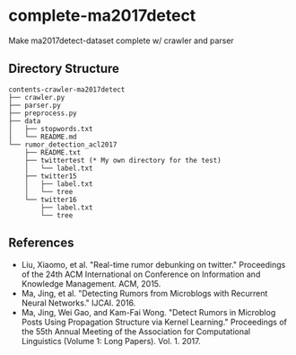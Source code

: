 # complete-ma2017detect
Make ma2017detect-dataset complete w/ crawler and parser

## Directory Structure
```
contents-crawler-ma2017detect
├── crawler.py
├── parser.py
├── preprocess.py
├── data
│   ├── stopwords.txt
│   └── README.md
└── rumor_detection_acl2017
    ├── README.txt
    ├── twittertest (* My own directory for the test)
    │   └── label.txt
    ├── twitter15
    │   ├── label.txt
    │   └── tree
    └── twitter16
        ├── label.txt
        └── tree
```

## References
- Liu, Xiaomo, et al. "Real-time rumor debunking on twitter." Proceedings of the 24th ACM International on Conference on Information and Knowledge Management. ACM, 2015.
- Ma, Jing, et al. "Detecting Rumors from Microblogs with Recurrent Neural Networks." IJCAI. 2016.
- Ma, Jing, Wei Gao, and Kam-Fai Wong. "Detect Rumors in Microblog Posts Using Propagation Structure via Kernel Learning." Proceedings of the 55th Annual Meeting of the Association for Computational Linguistics (Volume 1: Long Papers). Vol. 1. 2017.
